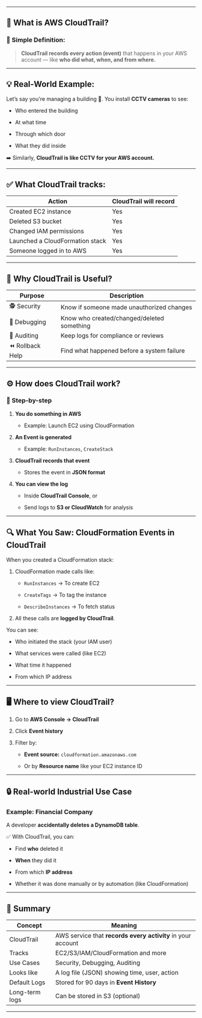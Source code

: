 
---

## 🧠 What is AWS **CloudTrail**?

### 📌 Simple Definition:

> **CloudTrail records every action (event)** that happens in your AWS account — like **who did what, when, and from where.**

---

## 💡 Real-World Example:

Let’s say you're managing a building 🏢. You install **CCTV cameras** to see:

- Who entered the building
    
- At what time
    
- Through which door
    
- What they did inside
    

➡️ Similarly, **CloudTrail is like CCTV for your AWS account.**

---

## ✅ What CloudTrail tracks:

|Action|CloudTrail will record|
|---|---|
|Created EC2 instance|Yes|
|Deleted S3 bucket|Yes|
|Changed IAM permissions|Yes|
|Launched a CloudFormation stack|Yes|
|Someone logged in to AWS|Yes|

---

## 🧩 Why CloudTrail is Useful?

|Purpose|Description|
|---|---|
|🕵️ Security|Know if someone made unauthorized changes|
|🔧 Debugging|Know who created/changed/deleted something|
|📜 Auditing|Keep logs for compliance or reviews|
|⏪ Rollback Help|Find what happened before a system failure|

---

## ⚙️ How does CloudTrail work?

### 🔄 Step-by-step

1. **You do something in AWS**
    
    - Example: Launch EC2 using CloudFormation
        
2. **An Event is generated**
    
    - Example: `RunInstances`, `CreateStack`
        
3. **CloudTrail records that event**
    
    - Stores the event in **JSON format**
        
4. **You can view the log**
    
    - Inside **CloudTrail Console**, or
        
    - Send logs to **S3 or CloudWatch** for analysis
        

---

## 🔍 What You Saw: CloudFormation Events in CloudTrail

When you created a CloudFormation stack:

1. CloudFormation made calls like:
    
    - `RunInstances` → To create EC2
        
    - `CreateTags` → To tag the instance
        
    - `DescribeInstances` → To fetch status
        
2. All these calls are **logged by CloudTrail**.
    

You can see:

- Who initiated the stack (your IAM user)
    
- What services were called (like EC2)
    
- What time it happened
    
- From which IP address
    

---

## 🖥️ Where to view CloudTrail?

1. Go to **AWS Console → CloudTrail**
    
2. Click **Event history**
    
3. Filter by:
    
    - **Event source:** `cloudformation.amazonaws.com`
        
    - Or by **Resource name** like your EC2 instance ID
        

---

## 🔒 Real-world Industrial Use Case

### Example: Financial Company

A developer **accidentally deletes a DynamoDB table**.

✅ With CloudTrail, you can:

- Find **who** deleted it
    
- **When** they did it
    
- From which **IP address**
    
- Whether it was done manually or by automation (like CloudFormation)
    

---

## 🧠 Summary

|Concept|Meaning|
|---|---|
|CloudTrail|AWS service that **records every activity** in your account|
|Tracks|EC2/S3/IAM/CloudFormation and more|
|Use Cases|Security, Debugging, Auditing|
|Looks like|A log file (JSON) showing time, user, action|
|Default Logs|Stored for 90 days in **Event History**|
|Long-term logs|Can be stored in S3 (optional)|

---
